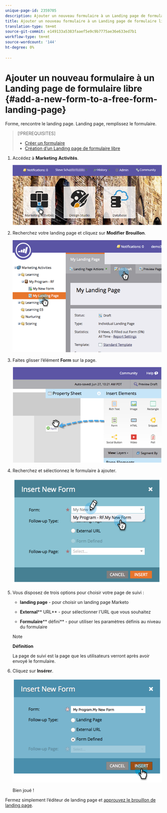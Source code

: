 ```yaml
---
unique-page-id: 2359705
description: Ajouter un nouveau formulaire à un Landing page de formulaire libre - Documents marketing - Documentation du produit
title: Ajouter un nouveau formulaire à un Landing page de formulaire libre
translation-type: tm+mt
source-git-commit: e149133a5383faaef5e9c9b7775ae36e633ed7b1
workflow-type: tm+mt
source-wordcount: '144'
ht-degree: 0%

---
```



# Ajouter un nouveau formulaire à un Landing page de formulaire libre {#add-a-new-form-to-a-free-form-landing-page}

Forme, rencontre le landing page. Landing page, remplissez le formulaire.

>[!PREREQUISITES]
>
>* [Créer un formulaire](../../../../product-docs/demand-generation/forms/creating-a-form/create-a-form.md)
>* [Création d’un Landing page de formulaire libre](create-a-free-form-landing-page.md)

>



1. Accédez à **Marketing** **Activités**.

   ![](assets/login-marketing-activities-1.png)

1. Recherchez votre landing page et cliquez sur **Modifier** **Brouillon**.

   ![](assets/image2014-9-16-14-3a44-3a15.png)

1. Faites glisser l’élément **Form** sur la page.

   ![](assets/image2015-5-21-15-3a43-3a30.png)

1. Recherchez et sélectionnez le formulaire à ajouter.

   ![](assets/image2014-9-16-14-3a44-3a30.png)

1. Vous disposez de trois options pour choisir votre page de suivi :

   * **landing page**  - pour choisir un landing page Marketo
   * **External**** URL** - pour sélectionner l&#39;URL que vous souhaitez

   * **Formulaire**** défini** - pour utiliser les paramètres définis au niveau du formulaire
   >[!NOTE]
   >
   >**Définition**
   >
   >
   >La page de suivi est la page que les utilisateurs verront après avoir envoyé le formulaire.

1. Cliquez sur **Insérer**.

   ![](assets/image2014-9-16-14-3a44-3a38.png)

   Bien joué !

Fermez simplement l’éditeur de landing page et [approuvez le brouillon de landing page](../../../../product-docs/demand-generation/landing-pages/understanding-landing-pages/approve-unapprove-or-delete-a-landing-page.md).
